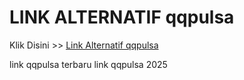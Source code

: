 # LINK ALTERNATIF qqpulsa

Klik Disini >> <a href="https://linksto.pages.dev/">Link Alternatif qqpulsa </a>

link qqpulsa terbaru
link qqpulsa 2025